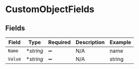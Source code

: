# CustomObjectFields


## Fields

| Field              | Type               | Required           | Description        | Example            |
| ------------------ | ------------------ | ------------------ | ------------------ | ------------------ |
| `Name`             | **string*          | :heavy_minus_sign: | N/A                | name               |
| `Value`            | **string*          | :heavy_minus_sign: | N/A                | string             |
